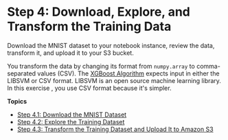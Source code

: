 # Step 4: Download, Explore, and Transform the Training Data<a name="ex1-preprocess-data"></a>

Download the MNIST dataset to your notebook instance, review the data, transform it, and upload it to your S3 bucket\. 

You transform the data by changing its format from `numpy.array` to comma\-separated values \(CSV\)\. The [XGBoost Algorithm](xgboost.md) expects input in either the LIBSVM or CSV format\. LIBSVM is an open source machine learning library\. In this exercise , you use CSV format because it's simpler\.

**Topics**
+ [Step 4\.1: Download the MNIST Dataset](ex1-preprocess-data-pull-data.md)
+ [Step 4\.2: Explore the Training Dataset](ex1-preprocess-data-inspect.md)
+ [Step 4\.3: Transform the Training Dataset and Upload It to Amazon S3](ex1-preprocess-data-transform.md)